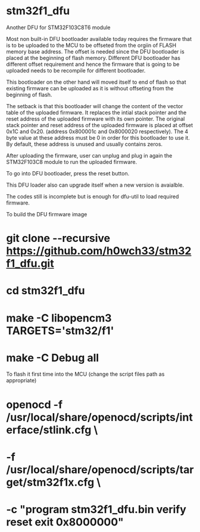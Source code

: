 # stm32f1_dfu

Another DFU for STM32F103C8T6 module

Most non built-in DFU bootloader available today requires the firmware that is to be uploaded to the MCU to be offseted from the orgiin of FLASH memory base address. The offset is needed since the DFU bootloader is placed at the beginning of flash memory. Different DFU bootloader has different offset requirement and hence the firmware that is going to be uploaded needs to be recompile for different bootloader. 

This bootloader on the other hand will moved itself to end of flash so that existing firmware can be uploaded as it is without offseting from the beginning of flash.

The setback is that this bootloader will change the content of the vector table of the uploaded firmware. It replaces the intial stack pointer and the reset address of the uploaded firmware with its own pointer. The original stack pointer and reset address of the uploaded firmware is placed at offset 0x1C and 0x20. (address 0x800001c and 0x8000020 respectively). The 4 byte value at these address must be 0 in order for this bootloader to use it. By default, these address is unused and usually contains zeros.

After uploading the firmware, user can unplug and plug in again the STM32F103C8 module to run the uploaded firmware.

To go into DFU bootloader, press the reset button.

This DFU loader also can upgrade itself when a new version is avaialble.

The codes still is incomplete but is enough for dfu-util to load required firmware.

To build the DFU firmware image

# git clone --recursive https://github.com/h0wch33/stm32f1_dfu.git
# cd stm32f1_dfu
# make -C libopencm3 TARGETS='stm32/f1'
# make -C Debug all

To flash it first time into the MCU (change the script files path as appropriate)

# openocd -f /usr/local/share/openocd/scripts/interface/stlink.cfg \
# -f /usr/local/share/openocd/scripts/target/stm32f1x.cfg \
# -c "program stm32f1_dfu.bin verify reset exit 0x8000000"



